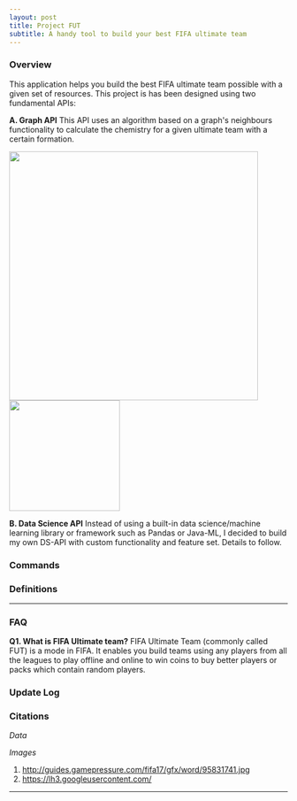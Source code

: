 ```yaml
---
layout: post
title: Project FUT
subtitle: A handy tool to build your best FIFA ultimate team
---
```


### Overview
This application helps you build the best FIFA ultimate team possible with a given set of resources. This project is has been designed using two fundamental APIs:

**A. Graph API** 
This API uses an algorithm based on a graph's neighbours functionality to calculate the chemistry for a given ultimate team with a certain formation. 

<!--![Chemistry](http://guides.gamepressure.com/fifa17/gfx/word/95831741.jpg) -->
<img src = "http://guides.gamepressure.com/fifa17/gfx/word/95831741.jpg" width="450">
<img src = "https://lh3.googleusercontent.com/8I7P-XGi6yY0xRtum-owHzVUvmRrYVpWDINNHPK3L7XuPtBK86sRf0CAQsGYx0YMZ08=w300" width="200">

**B. Data Science API** 
Instead of using a built-in data science/machine learning library or framework such as Pandas or Java-ML, I decided to build my own DS-API with custom functionality and feature set. Details to follow.

### Commands

### Definitions

---

### FAQ
**Q1. What is FIFA Ultimate team?**
 FIFA Ultimate Team (commonly called FUT) is a mode in FIFA. It enables you build teams using any players from all the leagues to play offline and online to win coins to buy better players or packs which contain random players.
 
### Update Log

### Citations

*Data*

*Images*

1. http://guides.gamepressure.com/fifa17/gfx/word/95831741.jpg
2. https://lh3.googleusercontent.com/

---